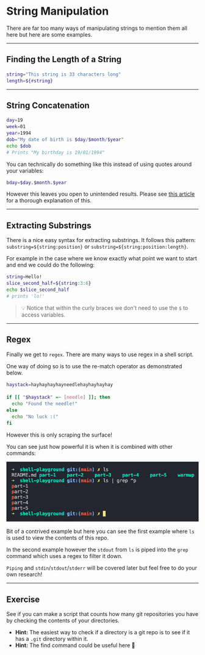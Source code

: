 # String Manipulation

There are far too many ways of manipulating strings to mention them all here but here are some examples.

---

## Finding the Length of a String

```sh
string="This string is 33 characters long"
length=${#string}
```

---

## String Concatenation

```sh
day=19
week=01
year=1994
dob="My date of birth is $day/$month/$year"
echo $dob
# Prints "My birthday is 19/01/1994"
```

You can technically do something like this instead of using quotes around your variables:

```sh
bday=$day.$month.$year
```

However this leaves you open to unintended results. Please see [this article](https://linuxhint.com/bash_escape_quotes) for a thorough explanation of this.

---

## Extracting Substrings

There is a nice easy syntax for extracting substrings. It follows this pattern: `substring=${string:position}` or `substring=${string:position:length}`.

For example in the case where we know exactly what point we want to start and end we could do the following:

```sh
string=Hello!
slice_second_half=${string:3:6}
echo $slice_second_half
# prints 'lo!'
```

> 💡 Notice that within the curly braces we don't need to use the `$` to access variables.

---

## Regex

Finally we get to `regex`. There are many ways to use regex in a shell script.

One way of doing so is to use the re-match operator as demonstrated below.

```sh
haystack=hayhayhayhayneedlehayhayhayhay

if [[ "$haystack" =~ [needle] ]]; then
  echo "Found the needle!"
else
  echo "No luck :("
fi
```

However this is only scraping the surface!

You can see just how powerful it is when it is combined with other commands:

![Using Regex with other Commands](./images/Screenshot%202022-03-30%20at%2016.23.47.png)

Bit of a contrived example but here you can see the first example where `ls` is used to view the contents of this repo.

In the second example however the `stdout` from `ls` is piped into the `grep` command which uses a regex to filter it down.

`Piping` and `stdin`/`stdout`/`stderr` will be covered later but feel free to do your own research!

---

## Exercise

See if you can make a script that counts how many git repositories you have by checking the contents of your directories.

- **Hint:** The easiest way to check if a directory is a git repo is to see if it has a `.git` directory within it.
- **Hint:** The find command could be useful here 👀
